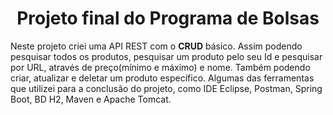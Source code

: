 <h1 align="center"> Projeto final do Programa de Bolsas </h1>
<p>Neste projeto criei uma API REST com o <b>CRUD</b> básico. Assim podendo pesquisar todos os produtos, pesquisar um produto pelo seu Id e pesquisar por URL, através de preço(mínimo e máximo) e nome. Também podendo criar, atualizar e deletar um produto específico. Algumas das ferramentas que utilizei para a conclusão do projeto, como  IDE Eclipse, Postman, Spring Boot, BD H2, Maven e Apache Tomcat.</p>


